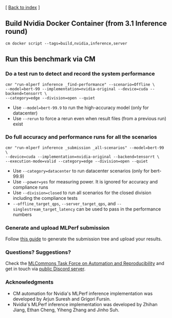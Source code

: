 [ [Back to index](README.md) ]

## Build Nvidia Docker Container (from 3.1 Inference round)

```
cm docker script --tags=build,nvidia,inference,server
```

## Run this benchmark via CM

### Do a test run to detect and record the system performance

```
cmr "run-mlperf inference _find-performance" --scenario=Offline \
--model=bert-99 --implementation=nvidia-original --device=cuda --backend=tensorrt \
--category=edge --division=open --quiet
```
* Use `--model=bert-99.9` to run the high-accuracy model (only for datacenter)
* Use `--rerun` to force a rerun even when result files (from a previous run) exist

### Do full accuracy and performance runs for all the scenarios

```
cmr "run-mlperf inference _submission _all-scenarios" --model=bert-99 \
--device=cuda --implementation=nvidia-original --backend=tensorrt \
--execution-mode=valid --category=edge --division=open --quiet
```

* Use `--category=datacenter` to run datacenter scenarios (only for bert-99.9)
* Use `--power=yes` for measuring power. It is ignored for accuracy and compliance runs
* Use `--division=closed` to run all scenarios for the closed division including the compliance tests
* `--offline_target_qps`, `--server_target_qps`, and `--singlestream_target_latency` can be used to pass in the performance numbers


### Generate and upload MLPerf submission

Follow [this guide](../Submission.md) to generate the submission tree and upload your results.

### Questions? Suggestions?

Check the [MLCommons Task Force on Automation and Reproducibility](../../../taskforce.md) 
and get in touch via [public Discord server](https://discord.gg/JjWNWXKxwT).

### Acknowledgments

* CM automation for Nvidia's MLPerf inference implementation was developed by Arjun Suresh and Grigori Fursin.
* Nvidia's MLPerf inference implementation was developed by Zhihan Jiang, Ethan Cheng, Yiheng Zhang and Jinho Suh.

